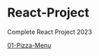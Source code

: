 ﻿# React-Project

Complete React Project 2023

<a href="https://react-pizza-menu.netlify.app/" target="_blank">01-Pizza-Menu</a>
